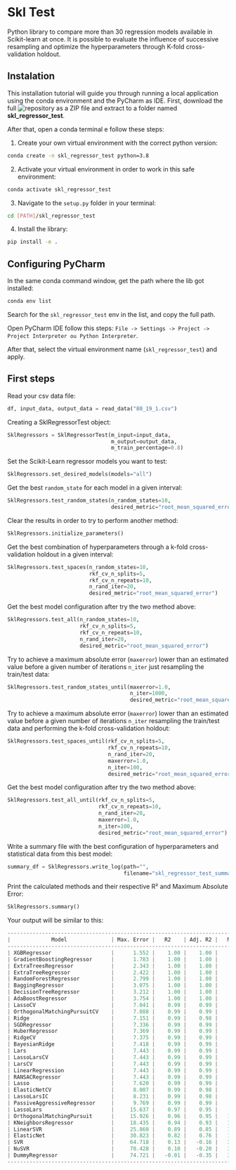 # Skl Test
Python library to compare more than 30 regression models available in Scikit-learn at once. It is possible to evaluate the influence of successive resampling and optimize the hyperparameters through K-fold cross-validation holdout.

## Instalation
This installation tutorial will guide you through running a local application using the conda environment and the PyCharm as IDE. First, download the full ![repository](https://github.com/matheus-hoffmann/skl_test) as a ZIP file and extract to a folder named **skl_regressor_test**.

After that, open a conda terminal e follow these steps:
1. Create your own virtual environment with the correct python version:
 
```bash
conda create -n skl_regressor_test python=3.8
```

2. Activate your virtual environment in order to work in this safe environment:

```bash
conda activate skl_regressor_test
```

3. Navigate to the `setup.py` folder in your terminal:

```bash
cd [PATH]/skl_regressor_test
```

4. Install the library:

```bash
pip install -e .
```

## Configuring PyCharm
In the same conda command window, get the path where the lib got installed:

```bash
conda env list
```

Search for the `skl_regressor_test` env in the list, and copy the full path.

Open PyCharm IDE follow this steps: `File -> Settings -> Project -> Project Interpreter ou Python Interpreter`.

After that, select the virtual environment name (`skl_regressor_test`) and apply.

## First steps
Read your csv data file:

```python
df, input_data, output_data = read_data("80_19_1.csv")
```

Creating a SklRegressorTest object:

```python
SklRegressors = SklRegressorTest(m_input=input_data,
                                 m_output=output_data,
                                 m_train_percentage=0.8)
```

Set the Scikit-Learn regressor models you want to test:

```python
SklRegressors.set_desired_models(models="all")
```

Get the best `random_state` for each model in a given interval:

```python
SklRegressors.test_random_states(n_random_states=10,
                                 desired_metric="root_mean_squared_error")
```

Clear the results in order to try to perform another method:

```python
SklRegressors.initialize_parameters()
```

Get the best combination of hyperparameters through a k-fold cross-validation holdout in a given interval:

```python
SklRegressors.test_spaces(n_random_states=10,
                          rkf_cv_n_splits=5,
                          rkf_cv_n_repeats=10,
                          n_rand_iter=20,
                          desired_metric="root_mean_squared_error")
```

Get the best model configuration after try the two method above:

```python
SklRegressors.test_all(n_random_states=10,
                       rkf_cv_n_splits=5,
                       rkf_cv_n_repeats=10,
                       n_rand_iter=20,
                       desired_metric="root_mean_squared_error")
```

Try to achieve a maximum absolute error (`maxerror`) lower than an estimated value before a given number of iterations `n_iter` just resampling the train/test data:

```python
SklRegressors.test_random_states_until(maxerror=1.0,
                                       n_iter=1000,
                                       desired_metric="root_mean_squared_error")
```


Try to achieve a maximum absolute error (`maxerror`) lower than an estimated value before a given number of iterations `n_iter` resampling the train/test data and performing the k-fold cross-validation holdout:

```python
SklRegressors.test_spaces_until(rkf_cv_n_splits=5,
                                rkf_cv_n_repeats=10,
                                n_rand_iter=20,
                                maxerror=1.0,
                                n_iter=100,
                                desired_metric="root_mean_squared_error")
```

Get the best model configuration after try the two method above:

```python
SklRegressors.test_all_until(rkf_cv_n_splits=5,
                             rkf_cv_n_repeats=10,
                             n_rand_iter=20,
                             maxerror=1.0,
                             n_iter=100,
                             desired_metric="root_mean_squared_error")
```

Write a summary file with the best configuration of hyperparameters and statistical data from this best model:

```python
summary_df = SklRegressors.write_log(path="",
                                     filename="skl_regressor_test_summary")
```

Print the calculated methods and their respective R² and Maximum Absolute Error:

```python
SklRegressors.summary()
```

Your output will be similar to this:

```python
---------------------------------------------------------------------------------------------------------------------
|             Model              | Max. Error |   R2    | Adj. R2 |   MAE   |  RMAE   |   MSE   |  RMSE   |  MAPE   |
---------------------------------------------------------------------------------------------------------------------
| XGBRegressor                   |      1.552 |    1.00 |    1.00 |    0.85 |    0.92 |    0.88 |    0.94 |    0.40 |
| GradientBoostingRegressor      |      1.783 |    1.00 |    1.00 |    0.80 |    0.90 |    0.89 |    0.94 |    0.15 |
| ExtraTreesRegressor            |      2.343 |    1.00 |    1.00 |    0.95 |    0.98 |    1.39 |    1.18 |    0.17 |
| ExtraTreeRegressor             |      2.422 |    1.00 |    1.00 |    1.13 |    1.06 |    2.04 |    1.43 |    0.24 |
| RandomForestRegressor          |      2.799 |    1.00 |    1.00 |    1.40 |    1.18 |    2.55 |    1.60 |    0.10 |
| BaggingRegressor               |      3.075 |    1.00 |    1.00 |    1.17 |    1.08 |    2.26 |    1.50 |    0.16 |
| DecisionTreeRegressor          |      3.212 |    1.00 |    1.00 |    1.27 |    1.13 |    2.90 |    1.70 |    0.22 |
| AdaBoostRegressor              |      3.754 |    1.00 |    1.00 |    1.96 |    1.40 |    5.07 |    2.25 |    0.10 |
| LassoCV                        |      7.041 |    0.99 |    0.99 |    4.57 |    2.14 |   25.00 |    5.00 |    2.07 |
| OrthogonalMatchingPursuitCV    |      7.088 |    0.99 |    0.99 |    4.46 |    2.11 |   24.32 |    4.93 |    2.03 |
| Ridge                          |      7.151 |    0.99 |    0.98 |    5.09 |    2.26 |   28.91 |    5.38 |    1.30 |
| SGDRegressor                   |      7.336 |    0.99 |    0.99 |    4.64 |    2.16 |   25.80 |    5.08 |    2.19 |
| HuberRegressor                 |      7.369 |    0.99 |    0.99 |    4.65 |    2.16 |   26.16 |    5.11 |    2.20 |
| RidgeCV                        |      7.375 |    0.99 |    0.99 |    4.66 |    2.16 |   25.84 |    5.08 |    2.20 |
| BayesianRidge                  |      7.418 |    0.99 |    0.99 |    4.67 |    2.16 |   26.08 |    5.11 |    2.21 |
| Lars                           |      7.443 |    0.99 |    0.99 |    4.68 |    2.16 |   26.22 |    5.12 |    2.22 |
| LassoLarsCV                    |      7.443 |    0.99 |    0.99 |    4.68 |    2.16 |   26.22 |    5.12 |    2.22 |
| LarsCV                         |      7.443 |    0.99 |    0.99 |    4.68 |    2.16 |   26.22 |    5.12 |    2.22 |
| LinearRegression               |      7.443 |    0.99 |    0.99 |    4.68 |    2.16 |   26.22 |    5.12 |    2.22 |
| RANSACRegressor                |      7.443 |    0.99 |    0.99 |    4.68 |    2.16 |   26.22 |    5.12 |    2.22 |
| Lasso                          |      7.620 |    0.99 |    0.99 |    4.68 |    2.16 |   25.52 |    5.05 |    1.40 |
| ElasticNetCV                   |      8.007 |    0.99 |    0.98 |    5.03 |    2.24 |   28.13 |    5.30 |    1.20 |
| LassoLarsIC                    |      8.231 |    0.99 |    0.98 |    4.83 |    2.20 |   29.24 |    5.41 |    1.11 |
| PassiveAggressiveRegressor     |      9.769 |    0.99 |    0.99 |    5.08 |    2.25 |   35.22 |    5.93 |    0.38 |
| LassoLars                      |     15.637 |    0.97 |    0.95 |    7.12 |    2.67 |   65.97 |    8.12 |    0.92 |
| OrthogonalMatchingPursuit      |     15.926 |    0.96 |    0.95 |   10.22 |    3.20 |  119.10 |   10.91 |    1.85 |
| KNeighborsRegressor            |     18.435 |    0.94 |    0.93 |   11.44 |    3.38 |  158.97 |   12.61 |    0.67 |
| LinearSVR                      |     25.860 |    0.89 |    0.85 |   12.34 |    3.51 |  217.04 |   14.73 |    0.90 |
| ElasticNet                     |     30.823 |    0.82 |    0.76 |   15.18 |    3.90 |  341.11 |   18.47 |    0.89 |
| SVR                            |     64.718 |    0.13 |   -0.16 |   32.01 |    5.66 | 1660.40 |   40.75 |    1.09 |
| NuSVR                          |     70.428 |    0.10 |   -0.20 |   33.68 |    5.80 | 1722.84 |   41.51 |    1.85 |
| DummyRegressor                 |     74.721 |   -0.01 |   -0.35 |   35.97 |    6.00 | 1925.02 |   43.88 |    2.21 |
---------------------------------------------------------------------------------------------------------------------
```
